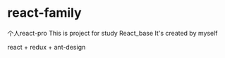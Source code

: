 # react-family
个人react-pro
This is project for study React_base
It's created by myself

react + redux + ant-design
